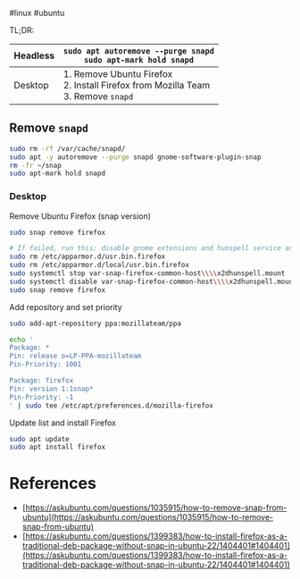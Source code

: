 #linux #ubuntu 

TL;DR:

| Headless | `sudo apt autoremove --purge snapd`<br/>`sudo apt-mark hold snapd`                      |
| -------- | --------------------------------------------------------------------------------------- |
| Desktop  | 1. Remove Ubuntu Firefox<br/>2. Install Firefox from Mozilla Team<br/>3. Remove `snapd` |

## Remove `snapd`

```bash
sudo rm -rf /var/cache/snapd/
sudo apt -y autoremove --purge snapd gnome-software-plugin-snap
rm -fr ~/snap
sudo apt-mark hold snapd
```

### Desktop

Remove Ubuntu Firefox (snap version)

```bash
sudo snap remove firefox

# If failed, run this: disable gnome extensions and hunspell service and remove firefox
sudo rm /etc/apparmor.d/usr.bin.firefox 
sudo rm /etc/apparmor.d/local/usr.bin.firefox
sudo systemctl stop var-snap-firefox-common-host\\\\x2dhunspell.mount
sudo systemctl disable var-snap-firefox-common-host\\\\x2dhunspell.mount
sudo snap remove firefox
```

Add repository and set priority

```bash
sudo add-apt-repository ppa:mozillateam/ppa

echo '
Package: *
Pin: release o=LP-PPA-mozillateam
Pin-Priority: 1001

Package: firefox
Pin: version 1:1snap*
Pin-Priority: -1
' | sudo tee /etc/apt/preferences.d/mozilla-firefox
```

Update list and install Firefox

```bash
sudo apt update
sudo apt install firefox
```

# References

- [https://askubuntu.com/questions/1035915/how-to-remove-snap-from-ubuntu](https://askubuntu.com/questions/1035915/how-to-remove-snap-from-ubuntu)
- [https://askubuntu.com/questions/1399383/how-to-install-firefox-as-a-traditional-deb-package-without-snap-in-ubuntu-22/1404401#1404401](https://askubuntu.com/questions/1399383/how-to-install-firefox-as-a-traditional-deb-package-without-snap-in-ubuntu-22/1404401#1404401)